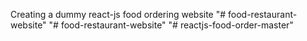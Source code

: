 
Creating a dummy react-js food ordering website
"# food-restaurant-website" 
"# food-restaurant-website" 
"# reactjs-food-order-master" 
